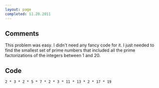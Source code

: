 ```yaml
---
layout: page
completed: 11.28.2011
---
```


## Comments

This problem was easy. I didn't need any fancy code for it. I just needed to
find the smallest set of prime numbers that included all the prime
factorizations of the integers between 1 and 20.

## Code

```applescript
2 * 3 * 2 * 5 * 7 * 2 * 3 * 11 * 13 * 2 * 17 * 19
```
